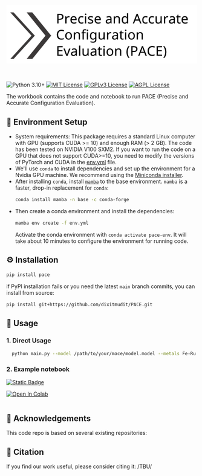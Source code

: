 <!-- <h1 align="center">PACE (Precise and Accurate Configuration Evaluation)</h1>

<h4 align="center">

</h4> -->

<p align="center">
  <img src="./logo_1.png" alt="Precise and Accurate Configuration Evaluation" width="600"/>
</p>
<br/>



![Python 3.10+](https://img.shields.io/badge/python-3.10%2B-3776AB?logo=python&logoColor=%23E9EAE8&color=%235C6216)
[![MIT License](https://img.shields.io/badge/License-MIT-green.svg)](https://choosealicense.com/licenses/mit/)
[![GPLv3 License](https://img.shields.io/badge/License-GPL%20v3-yellow.svg)](https://opensource.org/licenses/)
[![AGPL License](https://img.shields.io/badge/license-AGPL-blue.svg)](http://www.gnu.org/licenses/agpl-3.0)



The workbook contains the code and notebook to run PACE (Precise and Accurate Configuration Evaluation).


## 🚀 Environment Setup
- System requirements: This package requires a standard Linux computer with GPU (supports CUDA >= 10) and enough RAM (> 2 GB). The code has been tested on NVIDIA V100 SXM2. If you want to run the code on a GPU that does not support CUDA>=10, you need to modify the versions of PyTorch and CUDA in the [env.yml](env.yml) file.
- We'll use `conda` to install dependencies and set up the environment for a Nvidia GPU machine.
We recommend using the [Miniconda installer](https://docs.conda.io/projects/miniconda/en/latest/miniconda-other-installer-links.html).
- After installing `conda`, install [`mamba`](https://mamba.readthedocs.io/en/latest/) to the base environment. `mamba` is a faster, drop-in replacement for `conda`:
    ```bash
    conda install mamba -n base -c conda-forge
    ```
- Then create a conda environment and install the dependencies:
    ```bash
    mamba env create -f env.yml
    ```
    Activate the conda environment with `conda activate pace-env`. It will take about 10 minutes to configure the environment for running code.



## ⚙️ Installation

```sh
pip install pace
```

if PyPI installation fails or you need the latest `main` branch commits, you can install from source:

```sh
pip install git+https://github.com/dixitmudit/PACE.git
```
    
## 🧪 Usage

### 1. Direct Usage

```bash
  python main.py --model /path/to/your/mace/model.model --metals Fe-Ru Fe-Mo --adsorbates Li2S Li2S2 --device cuda
```

### 2. Example notebook
[![Static Badge](https://img.shields.io/badge/google_colab-open_in_colab?style=flat-square&logo=googlecolab)](https://github.com/dixitmudit/PACE/blob/main/examples/pace-results.ipynb)

[![Open In Colab](https://colab.research.google.com/assets/colab-badge.svg)](https://github.com/dixitmudit/PACE/blob/main/examples/pace-results.ipynb)
```bash

```

## 🌈 Acknowledgements

This code repo is based on several existing repositories:



## 📝 Citation
If you find our work useful, please consider citing it:
 /TBU/
```bibtex


```